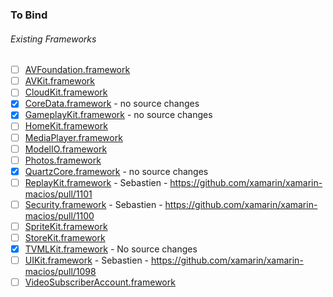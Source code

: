 ### To Bind
###### Existing Frameworks
- [ ] [AVFoundation.framework](https://github.com/xamarin/xamarin-macios/wiki/AVFoundation-tvOS-Beta1)
- [ ] [AVKit.framework](https://github.com/xamarin/xamarin-macios/wiki/AVKit-tvOS-Beta1)
- [ ] [CloudKit.framework](https://github.com/xamarin/xamarin-macios/wiki/CloudKit-tvOS-Beta1)
- [X] [CoreData.framework](https://github.com/xamarin/xamarin-macios/wiki/CoreData-tvOS-Beta1) - no source changes
- [X] [GameplayKit.framework](https://github.com/xamarin/xamarin-macios/wiki/GameplayKit-tvOS-Beta1) - no source changes
- [ ] [HomeKit.framework](https://github.com/xamarin/xamarin-macios/wiki/HomeKit-tvOS-Beta1)
- [ ] [MediaPlayer.framework](https://github.com/xamarin/xamarin-macios/wiki/MediaPlayer-tvOS-Beta1)
- [ ] [ModelIO.framework](https://github.com/xamarin/xamarin-macios/wiki/ModelIO-tvOS-Beta1)
- [ ] [Photos.framework](https://github.com/xamarin/xamarin-macios/wiki/Photos-tvOS-Beta1)
- [X] [QuartzCore.framework](https://github.com/xamarin/xamarin-macios/wiki/QuartzCore-tvOS-Beta1) - no source changes
- [ ] [ReplayKit.framework](https://github.com/xamarin/xamarin-macios/wiki/ReplayKit-tvOS-Beta1) - Sebastien - https://github.com/xamarin/xamarin-macios/pull/1101
- [ ] [Security.framework](https://github.com/xamarin/xamarin-macios/wiki/Security-tvOS-Beta1) - Sebastien - https://github.com/xamarin/xamarin-macios/pull/1100
- [ ] [SpriteKit.framework](https://github.com/xamarin/xamarin-macios/wiki/SpriteKit-tvOS-Beta1)
- [ ] [StoreKit.framework](https://github.com/xamarin/xamarin-macios/wiki/StoreKit-tvOS-Beta1)
- [X] [TVMLKit.framework](https://github.com/xamarin/xamarin-macios/wiki/TVMLKit-tvOS-Beta1) - No source changes
- [ ] [UIKit.framework](https://github.com/xamarin/xamarin-macios/wiki/UIKit-tvOS-Beta1) - Sebastien - https://github.com/xamarin/xamarin-macios/pull/1098
- [ ] [VideoSubscriberAccount.framework](https://github.com/xamarin/xamarin-macios/wiki/VideoSubscriberAccount-tvOS-Beta1)
